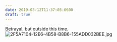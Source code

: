 ```yaml
---
date: 2019-05-12T11:37:05-0600
draft: true
---
```




Betrayal, but outside this time. ![2F5A7104-12E6-4B58-B8B6-155ADD032BEE.jpg](http://ianwhitney.micro.blog/uploads/2019/eeea87ccb9.jpg)



